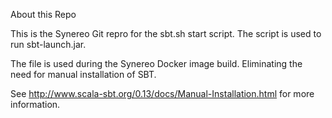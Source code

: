 About this Repo

This is the Synereo Git repro for the sbt.sh start script. The script is used to run sbt-launch.jar.

The file is used during the Synereo Docker image build. Eliminating the need for manual installation of SBT.

See http://www.scala-sbt.org/0.13/docs/Manual-Installation.html for more information.

